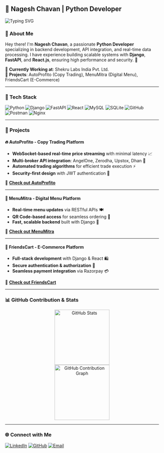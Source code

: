 ## 🚀 Nagesh Chavan | Python Developer  

![Typing SVG](https://readme-typing-svg.herokuapp.com?font=Fira+Code&weight=600&size=22&pause=1000&color=00B2FF&vCenter=true&width=600&lines=Skilled+Python+Developer;Backend+%7C+Frontend+%7C+API+%7C+Security;Building+Scalable+Web+Applications;Optimizing+Backend+Performance+%F0%9F%94%A5)

### 🌟 About Me
Hey there! I'm **Nagesh Chavan**, a passionate **Python Developer** specializing in backend development, API integration, and real-time data processing. I have experience building scalable systems with **Django**, **FastAPI**, and **React.js**, ensuring high performance and security. 🚀

🔹 **Currently Working at**: Shekru Labs India Pvt. Ltd.<br>
🔹 **Projects**: AutoProfito (Copy Trading), MenuMitra (Digital Menu), FriendsCart (E-Commerce)

---

### 🔧 Tech Stack

![Python](https://img.shields.io/badge/Python-3776AB?style=for-the-badge&logo=python&logoColor=white)
![Django](https://img.shields.io/badge/Django-092E20?style=for-the-badge&logo=django&logoColor=white)
![FastAPI](https://img.shields.io/badge/FastAPI-009688?style=for-the-badge&logo=fastapi&logoColor=white)
![React](https://img.shields.io/badge/React-20232A?style=for-the-badge&logo=react&logoColor=61DAFB)
![MySQL](https://img.shields.io/badge/MySQL-4479A1?style=for-the-badge&logo=mysql&logoColor=white)
![SQLite](https://img.shields.io/badge/SQLite-003B57?style=for-the-badge&logo=sqlite&logoColor=white)
![GitHub](https://img.shields.io/badge/GitHub-181717?style=for-the-badge&logo=github&logoColor=white)
![Postman](https://img.shields.io/badge/Postman-FF6C37?style=for-the-badge&logo=postman&logoColor=white)
![Nginx](https://img.shields.io/badge/Nginx-009639?style=for-the-badge&logo=nginx&logoColor=white)

---

### 📌 Projects

#### 🔥 AutoProfito - Copy Trading Platform
- **WebSocket-based real-time price streaming** with minimal latency 📈
- **Multi-broker API integration**: AngelOne, Zerodha, Upstox, Dhan 🏦
- **Automated trading algorithms** for efficient trade execution ⚡
- **Security-first design** with JWT authentication 🔐

🚀 **[Check out AutoProfito](#)**

---

#### 📱 MenuMitra - Digital Menu Platform
- **Real-time menu updates** via RESTful APIs 🍽️
- **QR Code-based access** for seamless ordering 📲
- **Fast, scalable backend** built with Django 💾

🚀 **[Check out MenuMitra](#)**

---

#### 🛒 FriendsCart - E-Commerce Platform
- **Full-stack development** with Django & React 🛍️
- **Secure authentication & authorization** 🔐
- **Seamless payment integration** via Razorpay 💳

🚀 **[Check out FriendsCart](#)**

---

### 📊 GitHub Contribution & Stats

<div align="center">
  <img height="180em" src="https://github-readme-stats.vercel.app/api?username=nageshchavan0802&show_icons=true&theme=radical&count_private=true" alt="GitHub Stats" />
</div>

<div align="center">
  <img height="180em" src="https://github-readme-activity-graph.cyclic.app/graph?username=nageshchavan0802&theme=react-dark" alt="GitHub Contribution Graph" />
</div>

---

### 🌐 Connect with Me

[![LinkedIn](https://img.shields.io/badge/LinkedIn-0A66C2?style=for-the-badge&logo=linkedin&logoColor=white)](https://www.linkedin.com/in/nageshchavan0802/)
[![GitHub](https://img.shields.io/badge/GitHub-181717?style=for-the-badge&logo=github&logoColor=white)](https://github.com/nageshchavan0802)
[![Email](https://img.shields.io/badge/Email-D14836?style=for-the-badge&logo=gmail&logoColor=white)](mailto:nageshchavan0802@gmail.com)
